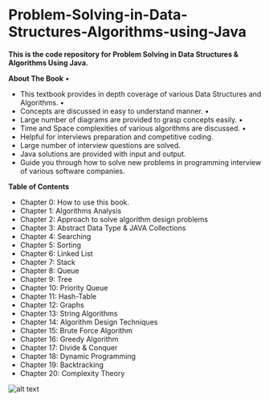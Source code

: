 # Problem-Solving-in-Data-Structures-Algorithms-using-Java

**This is the code repository for Problem Solving in Data Structures & Algorithms Using Java.**

**About The Book**
• 
- This textbook provides in depth coverage of various Data Structures and Algorithms.
• 
- Concepts are discussed in easy to understand manner.
• 
- Large number of diagrams are provided to grasp concepts easily.
• 
- Time and Space complexities of various algorithms are discussed.
• 
- Helpful for interviews preparation and competitive coding. 
- Large number of interview questions are solved.
- Java solutions are provided with input and output. 
- Guide you through how to solve new problems in programming interview of various software companies.


**Table of Contents**
- Chapter 0: How to use this book.
- Chapter 1: Algorithms Analysis
- Chapter 2: Approach to solve algorithm design problems
- Chapter 3: Abstract Data Type & JAVA Collections
- Chapter 4: Searching
- Chapter 5: Sorting
- Chapter 6: Linked List
- Chapter 7: Stack
- Chapter 8: Queue
- Chapter 9: Tree
- Chapter 10: Priority Queue
- Chapter 11: Hash-Table
- Chapter 12: Graphs
- Chapter 13: String Algorithms
- Chapter 14: Algorithm Design Techniques
- Chapter 15: Brute Force Algorithm
- Chapter 16: Greedy Algorithm
- Chapter 17: Divide & Conquer
- Chapter 18: Dynamic Programming
- Chapter 19: Backtracking
- Chapter 20: Complexity Theory

![alt text](https://m.media-amazon.com/images/I/41eQl-YMyfL._SX384_BO1,204,203,200_.jpg)

